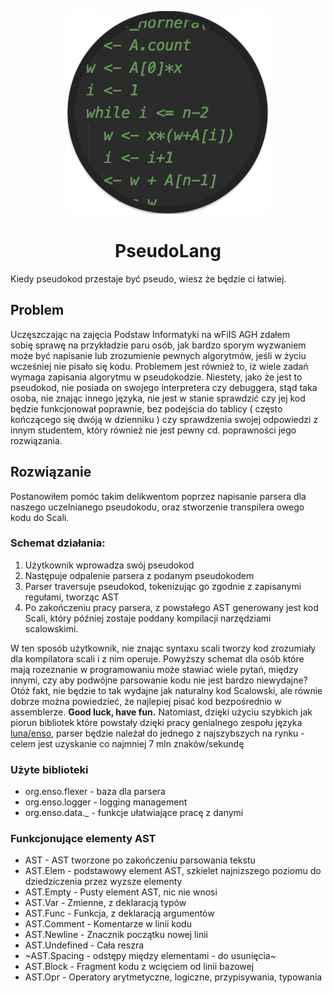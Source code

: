 <p align="center">
<img src="https://github.com/BinarySoftware/PseudoLang/blob/master/PseudoLang.png" style="margin: 0 auto;">
</p>
<h1 align="center">PseudoLang</h1>
Kiedy pseudokod przestaje być pseudo, wiesz że będzie ci łatwiej.

## Problem
Uczęszczając na zajęcia Podstaw Informatyki na wFiIS AGH zdałem sobię sprawę na przykładzie paru osób, jak bardzo sporym wyzwaniem może być napisanie lub zrozumienie pewnych algorytmów, jeśli w życiu wcześniej nie pisało się kodu. 
Problemem jest również to, iż wiele zadań wymaga zapisania algorytmu w pseudokodzie. Niestety, jako że jest to pseudokod, nie posiada on swojego interpretera czy debuggera, stąd taka osoba, nie znając innego języka, nie jest w stanie sprawdzić czy jej kod będzie funkcjonował poprawnie, bez podejścia do tablicy ( często kończącego się dwóją w dzienniku ) czy sprawdzenia swojej odpowiedzi z innym studentem, który również nie jest pewny cd. poprawności jego rozwiązania.

## Rozwiązanie
Postanowiłem pomóc takim delikwentom poprzez napisanie parsera dla naszego uczelnianego pseudokodu, oraz stworzenie transpilera owego kodu do Scali.

### Schemat działania:
1. Użytkownik wprowadza swój pseudokod
2. Następuje odpalenie parsera z podanym pseudokodem
3. Parser traversuje pseudokod, tokenizując go zgodnie z zapisanymi regułami, tworząc AST
4. Po zakończeniu pracy parsera, z powstałego AST generowany jest kod Scali, który później zostaje poddany kompilacji narzędziami scalowskimi.

W ten sposób użytkownik, nie znając syntaxu scali tworzy kod zrozumiały dla kompilatora scali i z nim operuje.
Powyższy schemat dla osób które mają rozeznanie w programowaniu może stawiać wiele pytań, między innymi, czy aby podwójne parsowanie kodu nie jest bardzo niewydajne? Otóż fakt, nie będzie to tak wydajne jak naturalny kod Scalowski, ale równie dobrze można powiedzieć, że najlepiej pisać kod bezpośrednio w assemblerze. 
**Good luck, have fun.**
Natomiast, dzięki użyciu szybkich jak piorun bibliotek które powstały dzięki pracy genialnego zespołu języka [luna/enso](https://github.com/luna/enso), parser będzie należał do jednego z najszybszych na rynku - celem jest uzyskanie co najmniej 7 mln znaków/sekundę

### Użyte biblioteki
- org.enso.flexer - baza dla parsera
- org.enso.logger - logging management
- org.enso.data._ - funkcje ułatwiające pracę z danymi

### Funkcjonujące elementy AST
- AST - AST tworzone po zakończeniu parsowania tekstu
- AST.Elem - podstawowy element AST, szkielet najnizszego poziomu do dziedziczenia przez wyzsze elementy
- AST.Empty - Pusty element AST, nic nie wnosi
- AST.Var - Zmienne, z deklaracją typów
- AST.Func - Funkcja, z deklaracją argumentów
- AST.Comment - Komentarze w linii kodu
- AST.Newline - Znacznik początku nowej linii
- AST.Undefined - Cała reszra
- ~AST.Spacing - odstępy między elementami - do usunięcia~
- AST.Block - Fragment kodu z wcięciem od linii bazowej
- AST.Opr - Operatory arytmetyczne, logiczne, przypisywania, typowania
